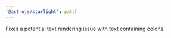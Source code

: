 ```yaml
---
'@astrojs/starlight': patch
---
```


Fixes a potential text rendering issue with text containing colons.
